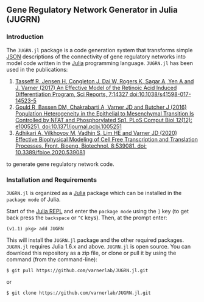 ## Gene Regulatory Network Generator in Julia (JUGRN)

### Introduction ###
The ``JUGRN.jl`` package is a code generation system that transforms simple [JSON](https://www.json.org/json-en.html) descriptions of the connectivity of gene regulatory networks into model code written in the [Julia](http://julialang.org) programming language. ``JUGRN.jl`` has been used in the publications:

1. [Tasseff R, Jensen H, Congleton J, Dai W, Rogers K, Sagar A, Yen A and J. Varner (2017) An Effective Model of the Retinoic Acid Induced Differentiation Program, Sci Reports, 7:14327 doi:10.1038/s41598-017-14523-5](https://www.nature.com/articles/s41598-017-14523-5)
2. [Gould R, Bassen DM, Chakrabarti A, Varner JD and Butcher J (2016) Population Heterogeneity in the Epithelial to Mesenchymal Transition Is Controlled by NFAT and Phosphorylated Sp1. PLoS Comput Biol 12(12): e1005251. doi:10.1371/journal.pcbi.1005251](http://journals.plos.org/ploscompbiol/article?id=10.1371/journal.pcbi.1005251)
3. [Adhikari A, Vilkhovoy M, Vadhin S, Lim HE and Varner JD (2020) Effective Biophysical Modeling of Cell Free Transcription and Translation Processes. Front. Bioeng. Biotechnol. 8:539081. doi: 10.3389/fbioe.2020.539081](https://www.frontiersin.org/articles/10.3389/fbioe.2020.539081/full)

to generate gene regulatory network code.

### Installation and Requirements
``JUGRN.jl`` is organized as a [Julia](http://julialang.org) package which can be installed in the ``package mode`` of Julia.

Start of the [Julia REPL](https://docs.julialang.org/en/v1/stdlib/REPL/index.html) and enter the ``package mode`` using the ``]`` key (to get back press the ``backspace`` or ``^C`` keys). Then, at the prompt enter:

    (v1.1) pkg> add JUGRN

This will install the ``JUGRN.jl`` package and the other required packages. ``JUGRN.jl`` requires Julia 1.6.x and above.
``JUGRN.jl`` is open source. You can download this repository as a zip file, or clone or pull it by using the command (from the command-line):

	$ git pull https://github.com/varnerlab/JUGRN.jl.git

or

	$ git clone https://github.com/varnerlab/JUGRN.jl.git
